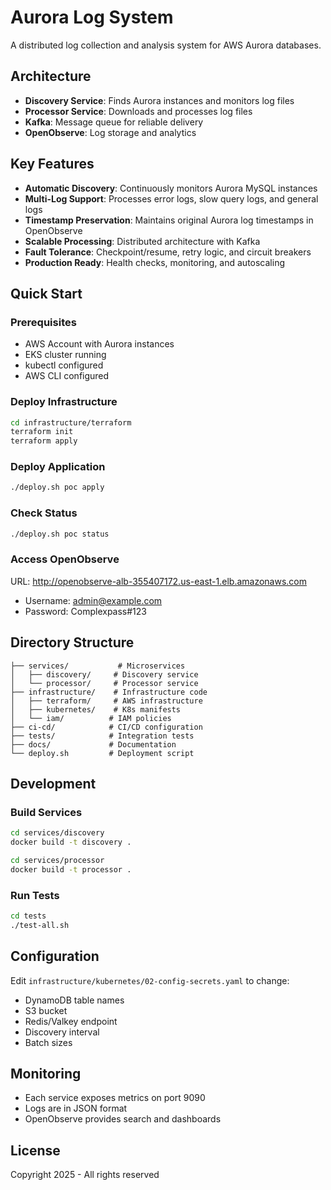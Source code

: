 # Aurora Log System

A distributed log collection and analysis system for AWS Aurora databases.

## Architecture

- **Discovery Service**: Finds Aurora instances and monitors log files
- **Processor Service**: Downloads and processes log files  
- **Kafka**: Message queue for reliable delivery
- **OpenObserve**: Log storage and analytics

## Key Features

- **Automatic Discovery**: Continuously monitors Aurora MySQL instances
- **Multi-Log Support**: Processes error logs, slow query logs, and general logs
- **Timestamp Preservation**: Maintains original Aurora log timestamps in OpenObserve
- **Scalable Processing**: Distributed architecture with Kafka
- **Fault Tolerance**: Checkpoint/resume, retry logic, and circuit breakers
- **Production Ready**: Health checks, monitoring, and autoscaling

## Quick Start

### Prerequisites

- AWS Account with Aurora instances
- EKS cluster running
- kubectl configured
- AWS CLI configured

### Deploy Infrastructure

```bash
cd infrastructure/terraform
terraform init
terraform apply
```

### Deploy Application

```bash
./deploy.sh poc apply
```

### Check Status

```bash
./deploy.sh poc status
```

### Access OpenObserve

URL: http://openobserve-alb-355407172.us-east-1.elb.amazonaws.com
- Username: admin@example.com
- Password: Complexpass#123

## Directory Structure

```
├── services/           # Microservices
│   ├── discovery/     # Discovery service
│   └── processor/     # Processor service
├── infrastructure/    # Infrastructure code
│   ├── terraform/     # AWS infrastructure
│   ├── kubernetes/    # K8s manifests
│   └── iam/          # IAM policies
├── ci-cd/            # CI/CD configuration
├── tests/            # Integration tests
├── docs/             # Documentation
└── deploy.sh         # Deployment script
```

## Development

### Build Services

```bash
cd services/discovery
docker build -t discovery .

cd services/processor  
docker build -t processor .
```

### Run Tests

```bash
cd tests
./test-all.sh
```

## Configuration

Edit `infrastructure/kubernetes/02-config-secrets.yaml` to change:
- DynamoDB table names
- S3 bucket
- Redis/Valkey endpoint
- Discovery interval
- Batch sizes

## Monitoring

- Each service exposes metrics on port 9090
- Logs are in JSON format
- OpenObserve provides search and dashboards

## License

Copyright 2025 - All rights reserved